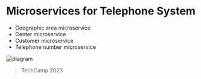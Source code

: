# Microservices for Telephone System

- Geographic area microservice
- Center microservice
- Customer microservice
- Telephone number microservice

<img src="https://i.imgur.com/aOEZ0Z3.jpg" alt="diagram">

> TechCamp 2023
